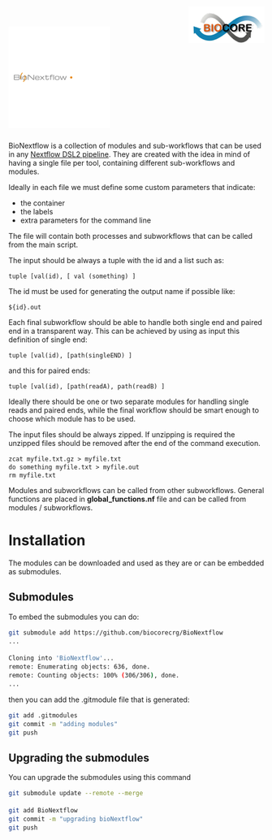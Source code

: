 <img align="right" href="https://biocore.crg.eu/" src="https://github.com/CRG-CNAG/BioCoreMiscOpen/blob/master/logo/biocore-logo_small.png" />

# ![BioNextflow](https://github.com/biocorecrg/BioNextflow/blob/master/bionextflow.png)


BioNextflow is a collection of modules and sub-workflows that can be used in any [Nextflow DSL2 pipeline](https://www.nextflow.io/docs/latest/dsl2.html). They are created with the idea in mind of having a single file per tool, containing different sub-workflows and modules.

Ideally in each file we must define some custom parameters that indicate:
- the container 
- the labels
- extra parameters for the command line

The file will contain both processes and subworkflows that can be called from the main script. 

The input should be always a tuple with the id and a list such as:

```
tuple [val(id), [ val (something) ]
``` 

The id must be used for generating the output name if possible like:

```
${id}.out
```

Each final subworkflow should be able to handle both single end and paired end in a transparent way. This can be achieved by using as input this definition of single end:

```
tuple [val(id), [path(singleEND) ]
``` 

and this for paired ends:

```
tuple [val(id), [path(readA), path(readB) ]
```

Ideally there should be one or two separate modules for handling single reads and paired ends, while the final workflow should be smart enough to choose which module has to be used.

The input files should be always zipped. If unzipping is required the unzipped files should be removed after the end of the command execution.

```
zcat myfile.txt.gz > myfile.txt
do something myfile.txt > myfile.out
rm myfile.txt
```

Modules and subworkflows can be called from other subworkflows. General functions are placed in **global_functions.nf** file and can be called from modules / subworkflows.

# Installation
The modules can be downloaded and used as they are or can be embedded as submodules.

## Submodules
To embed the submodules you can do:

```bash
git submodule add https://github.com/biocorecrg/BioNextflow
...

Cloning into 'BioNextflow'...
remote: Enumerating objects: 636, done.
remote: Counting objects: 100% (306/306), done.
...

```

then you can add the .gitmodule file that is generated:

```bash
git add .gitmodules
git commit -m "adding modules"
git push
```

## Upgrading the submodules

You can upgrade the submodules using this command

```bash
git submodule update --remote --merge

git add BioNextflow
git commit -m "upgrading bioNextflow"
git push
```


